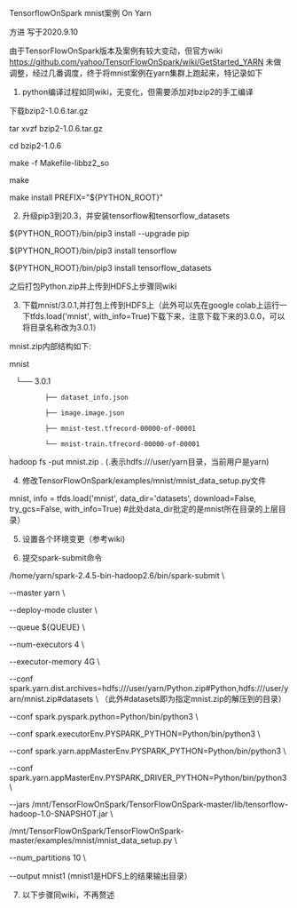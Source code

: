 TensorflowOnSpark mnist案例 On Yarn

方进 写于2020.9.10


由于TensorFlowOnSpark版本及案例有较大变动，但官方wiki https://github.com/yahoo/TensorFlowOnSpark/wiki/GetStarted_YARN 未做调整，经过几番调度，终于将mnist案例在yarn集群上跑起来，特记录如下

1. python编译过程如同wiki，无变化，但需要添加对bzip2的手工编译

下载bzip2-1.0.6.tar.gz

tar xvzf bzip2-1.0.6.tar.gz

cd bzip2-1.0.6

make -f Makefile-libbz2_so

make

make install PREFIX="${PYTHON_ROOT}"

2. 升级pip3到20.3，并安装tensorflow和tensorflow_datasets

${PYTHON_ROOT}/bin/pip3 install --upgrade pip

${PYTHON_ROOT}/bin/pip3 install tensorflow

${PYTHON_ROOT}/bin/pip3 install tensorflow_datasets

之后打包Python.zip并上传到HDFS上步骤同wiki

3. 下载mnist/3.0.1,并打包上传到HDFS上（此外可以先在google colab上运行一下tfds.load('mnist', with_info=True)下载下来，注意下载下来的3.0.0，可以将目录名称改为3.0.1）

mnist.zip内部结构如下:

mnist

   └── 3.0.1
   
             ├── dataset_info.json
       
             ├── image.image.json
       
             ├── mnist-test.tfrecord-00000-of-00001
       
             └── mnist-train.tfrecord-00000-of-00001
       
 hadoop fs -put mnist.zip .  (.表示hdfs:///user/yarn目录，当前用户是yarn)
 
 4. 修改TensorFlowOnSpark/examples/mnist/mnist_data_setup.py文件
 
 mnist, info = tfds.load('mnist', data_dir='datasets', download=False, try_gcs=False, with_info=True)  #此处data_dir批定的是mnist所在目录的上层目录）
 
 5. 设置各个环境变更（参考wiki)
 
 6. 提交spark-submit命令
 
 /home/yarn/spark-2.4.5-bin-hadoop2.6/bin/spark-submit \
 
--master yarn \

--deploy-mode cluster \

--queue ${QUEUE} \

--num-executors 4 \

--executor-memory 4G \

--conf spark.yarn.dist.archives=hdfs:///user/yarn/Python.zip#Python,hdfs:///user/yarn/mnist.zip#datasets \  （此外#datasets即为指定mnist.zip的解压到的目录）

--conf spark.pyspark.python=Python/bin/python3 \

--conf spark.executorEnv.PYSPARK_PYTHON=Python/bin/python3 \

--conf spark.yarn.appMasterEnv.PYSPARK_PYTHON=Python/bin/python3 \

--conf spark.yarn.appMasterEnv.PYSPARK_DRIVER_PYTHON=Python/bin/python3 \

--jars /mnt/TensorFlowOnSpark/TensorFlowOnSpark-master/lib/tensorflow-hadoop-1.0-SNAPSHOT.jar \

/mnt/TensorFlowOnSpark/TensorFlowOnSpark-master/examples/mnist/mnist_data_setup.py \

--num_partitions 10 \

--output mnist1        (mnist1是HDFS上的结果输出目录）

7. 以下步骤同wiki，不再赘述
       
       
       




